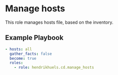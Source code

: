 # Manage hosts

This role manages hosts file, based on the inventory.

## Example Playbook

```yaml
- hosts: all
  gather_facts: false
  become: true
  roles:
    - role: hendrikhuels.cd.manage_hosts
```
